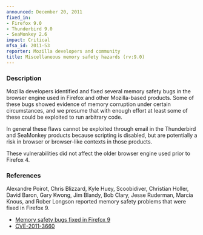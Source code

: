 ```yaml
---
announced: December 20, 2011
fixed_in:
- Firefox 9.0
- Thunderbird 9.0
- SeaMonkey 2.6
impact: Critical
mfsa_id: 2011-53
reporter: Mozilla developers and community
title: Miscellaneous memory safety hazards (rv:9.0)
---
```


<h3>Description</h3>

<p>Mozilla developers identified and fixed several memory safety bugs
in the browser engine used in Firefox and other Mozilla-based
products. Some of these bugs showed evidence of memory corruption
under certain circumstances, and we presume that with enough effort at
least some of these could be exploited to run arbitrary code.</p>

<p>In general these flaws cannot be exploited through email in the Thunderbird
and SeaMonkey products because scripting is disabled, but are potentially a risk
in browser or browser-like contexts in those products.</p>

<p>These vulnerabilities did not affect the older browser engine used
prior to Firefox 4.</p>

<h3>References</h3>

<p>Alexandre Poirot, Chris Blizzard, Kyle Huey, Scoobidiver, Christian Holler,
David Baron, Gary Kwong, Jim Blandy, Bob Clary, Jesse Ruderman, Marcia Knous,
and Rober Longson
reported memory safety problems that were fixed in Firefox 9.</p>
<ul>
  <li><a href="https://bugzilla.mozilla.org/buglist.cgi?bug_id=679494,688364,700512,693143,679986,682252,685321,686107,688974,689892,691746,693144,694200,701248,685186,690376,697255,691873,701637,706249,680687,562442,696579">
          Memory safety bugs fixed in Firefox 9</a></li>
  <li><a href="http://cve.mitre.org/cgi-bin/cvename.cgi?name=CVE-2011-3660" class="ex-ref">CVE-2011-3660</a></li>
</ul>




